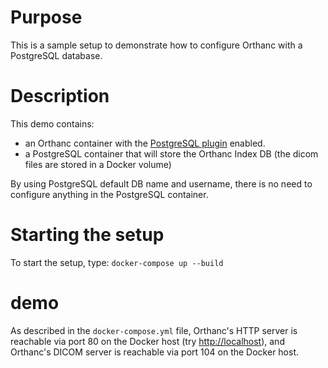 # Purpose

This is a sample setup to demonstrate how to configure Orthanc with a PostgreSQL database.

# Description

This demo contains:

- an Orthanc container with the [PostgreSQL plugin](http://book.orthanc-server.com/plugins/postgresql.html) enabled.
- a PostgreSQL container that will store the Orthanc Index DB (the dicom files are stored in a Docker volume)

By using PostgreSQL default DB name and username, there is no need to configure anything in the PostgreSQL container.

# Starting the setup

To start the setup, type: `docker-compose up --build`

# demo

As described in the `docker-compose.yml` file, Orthanc's HTTP server is
reachable via port 80 on the Docker host (try [http://localhost](http://localhost)), and Orthanc's DICOM server is
reachable via port 104 on the Docker host.